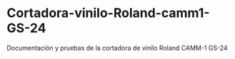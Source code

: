# Cortadora-vinilo-Roland-camm1-GS-24
Documentación y pruebas de la cortadora de vinilo Roland CAMM-1 GS-24
